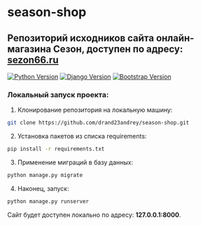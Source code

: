 # season-shop

## Репозиторий исходников сайта онлайн-магазина Сезон, доступен по адресу: [sezon66.ru](https://sezon66.ru)

[![Python Version](https://img.shields.io/badge/Python-3.8.0-brightgreen.svg)](https://python.org)
[![Django Version](https://img.shields.io/badge/Django-3.0.5-green.svg)](https://djangoproject.com)
[![Bootstrap Version](https://img.shields.io/badge/Bootstrap-4.2.1-green.svg)](https://getbootstrap.com/docs/4.2/getting-started/introduction/)

### Локальный запуск проекта:

1) Клонирование репозитория на локальную машину:

```bash
git clone https://github.com/drand23andrey/season-shop.git
```

2) Установка пакетов из списка requirements:

```bash
pip install -r requirements.txt
```

3) Применение миграций в базу данных:

```bash
python manage.py migrate
```

4) Наконец, запуск:

```bash
python manage.py runserver
```

Сайт будет доступен локально по адресу: **127.0.0.1:8000**.

